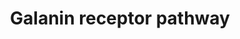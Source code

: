 ---
annotations:
- id: DOID:863
  type: Disease Ontology
  value: nervous system disease
- id: PW:0000003
  parent: signaling pathway
  type: Pathway Ontology
  value: signaling pathway
authors:
- Keshav
- Khanspers
- Mkutmon
- Egonw
- Eweitz
citedin:
- link: PMC7990979
  title: An assembly of galanin–galanin receptor signaling network (2020)
communities: []
description: 'Galanin, a 29-30 amino acid neuropeptide named to be so, as a glycine
  residue occupies the position at N-terminal and an alanine residue at C-terminal.
  Galanin is expressed in the central and peripheral nervous systems in mammals. The
  galanin family of peptides includes GMAP (galanin message associated peptide), GALP
  (galanin-like peptide), and its splice variant alarin along with galanin. There
  are three known G-protein coupled receptor subtypes of galanin: GALR1, GALR2, and
  GALR3. Galaninergic signaling is predominantly inhibitory which mainly involves
  MAPK, AKT, and AC pathways. Galanin peptides have a wide range of non-neuronal functions
  as well as classic neuromodulatory roles, so they are often considered regulatory
  peptides. Galanin in general is associated with several biological functions such
  as arousal and sleep regulation, nociception, learning, inflammation, feeding, and
  neuroendocrine regulation. It is also implicated in diseases like Alzheimer''s,
  depression, epilepsy, mood disorders, stress, anxiety, diabetes mellitus, and chronic
  pain.  The creation of this pathway is described in [https://pubmed.ncbi.nlm.nih.gov/33136286/
  Gopalakrishnan et al.]'
last-edited: 2024-07-23
ndex: 38ee4b4f-8b74-11eb-9e72-0ac135e8bacf
organisms:
- Homo sapiens
redirect_from:
- /index.php/Pathway:WP4970
- /instance/WP4970
- /instance/WP4970_r134603
revision: r134603
schema-jsonld:
- '@context': https://schema.org/
  '@id': https://wikipathways.github.io/pathways/WP4970.html
  '@type': Dataset
  creator:
    '@type': Organization
    name: WikiPathways
  description: 'Galanin, a 29-30 amino acid neuropeptide named to be so, as a glycine
    residue occupies the position at N-terminal and an alanine residue at C-terminal.
    Galanin is expressed in the central and peripheral nervous systems in mammals.
    The galanin family of peptides includes GMAP (galanin message associated peptide),
    GALP (galanin-like peptide), and its splice variant alarin along with galanin.
    There are three known G-protein coupled receptor subtypes of galanin: GALR1, GALR2,
    and GALR3. Galaninergic signaling is predominantly inhibitory which mainly involves
    MAPK, AKT, and AC pathways. Galanin peptides have a wide range of non-neuronal
    functions as well as classic neuromodulatory roles, so they are often considered
    regulatory peptides. Galanin in general is associated with several biological
    functions such as arousal and sleep regulation, nociception, learning, inflammation,
    feeding, and neuroendocrine regulation. It is also implicated in diseases like
    Alzheimer''s, depression, epilepsy, mood disorders, stress, anxiety, diabetes
    mellitus, and chronic pain.  The creation of this pathway is described in [https://pubmed.ncbi.nlm.nih.gov/33136286/
    Gopalakrishnan et al.]'
  keywords:
  - ADIPOQ
  - BCL2L11
  - CDKN1A
  - CDKN1B
  - CDKN1C
  - CREB1
  - CRP
  - FOS
  - IL6
  - INS
  - POMC
  - PPARG
  - SLC2A4
  - VAMP2
  - VEGFA
  - YAP1
  license: CC0
  name: Galanin receptor pathway
seo: CreativeWork
title: Galanin receptor pathway
wpid: WP4970
---